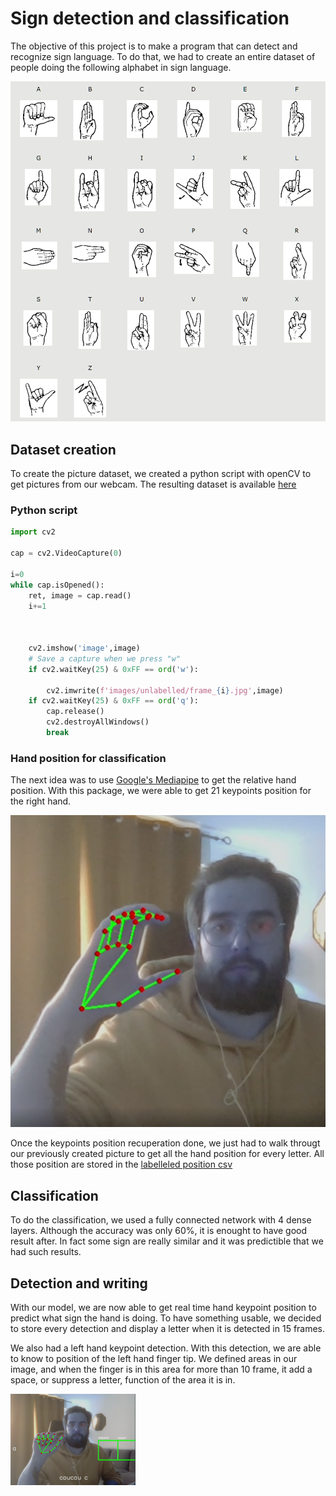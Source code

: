 # Sign detection and classification

The objective of this project is to make a program that can detect and recognize sign language. To do that, we had to create an entire dataset of people doing the following alphabet in sign language. 

![alphabet](pictures/alphabet.png)

## Dataset creation

To create the picture dataset, we created a python script with openCV to get pictures from our webcam. The resulting dataset is available [here](https://drive.google.com/drive/folders/1u8Hnd8CNCW26xyqQBYZprVFPRwkOzoWM?usp=sharing) 

### Python script

```python
import cv2

cap = cv2.VideoCapture(0) 

i=0
while cap.isOpened():
    ret, image = cap.read()
    i+=1

        

    cv2.imshow('image',image)
    # Save a capture when we press "w"
    if cv2.waitKey(25) & 0xFF == ord('w'):

        cv2.imwrite(f'images/unlabelled/frame_{i}.jpg',image)
    if cv2.waitKey(25) & 0xFF == ord('q'):
        cap.release()
        cv2.destroyAllWindows()
        break
```

### Hand position for classification

The next idea was to use [Google's Mediapipe](https://github.com/google/mediapipe) to get the relative hand position. With this package, we were able to get 21 keypoints position for the right hand.

![keypoint](pictures/hand.png)


Once the keypoints position recuperation done, we just had to walk througt our previously created picture to get all the hand position for every letter. All those position are stored in the [labelleled position csv](https://github.com/FurigaJulien/sign_detection_classification/blob/main/labellised_data.csv)

## Classification

To do the classification, we used a fully connected network with 4 dense layers. Although the accuracy was only 60%, it is enought to have good result after. In fact some sign are really similar and it was predictible that we had such results.

## Detection and writing

With our model, we are now able to get real time hand keypoint position to predict what sign the hand is doing. To have something usable, we decided to store every detection and display a letter when it is detected in 15 frames. 

We also had a left hand keypoint detection. With this detection, we are able to know to position of the left hand finger tip. We defined areas in our image, and when the finger is in this area for more than 10 frame, it add a space, or suppress a letter, function of the area it is in.

<img src="pictures/hand2.png" alt="drawing" width="200"/>
